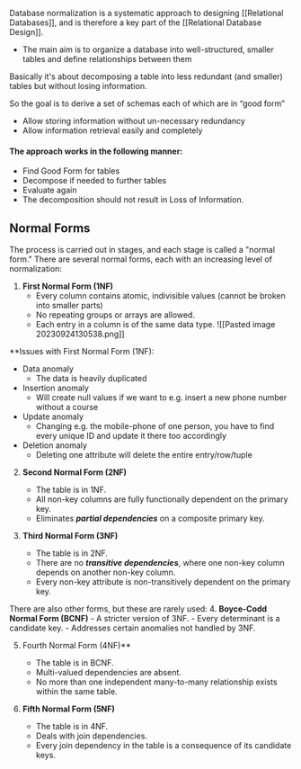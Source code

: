 Database normalization is a systematic approach to designing [[Relational Databases]], and is therefore a key part of the [[Relational Database Design]].
- The main aim is to organize a database into well-structured, smaller tables and define relationships between them

Basically it's about decomposing a table into less redundant (and smaller) tables but without losing information.


So the goal is to derive a set of schemas each of which are in “good form”
- Allow storing information without un-necessary redundancy
- Allow information retrieval easily and completely

#### The approach works in the following manner:
- Find Good Form for tables
- Decompose if needed to further tables
- Evaluate again
- The decomposition should not result in Loss of Information.


## Normal Forms
The process is carried out in stages, and each stage is called a "normal form." There are several normal forms, each with an increasing level of normalization:

1. **First Normal Form (1NF)**
    - Every column contains atomic, indivisible values (cannot be broken into smaller parts)
    - No repeating groups or arrays are allowed.
    - Each entry in a column is of the same data type.
![[Pasted image 20230924130538.png]]

**Issues with First Normal Form (1NF):
- Data anomaly
	- The data is heavily duplicated
- Insertion anomaly
	- Will create null values if we want to e.g. insert a new phone number without a course
- Update anomaly
	- Changing e.g. the mobile-phone of one person, you have to find every unique ID and update it there too accordingly
- Deletion anomaly
	- Deleting one attribute will delete the entire entry/row/tuple

2. **Second Normal Form (2NF)**
    - The table is in 1NF.
    - All non-key columns are fully functionally dependent on the primary key.
    - Eliminates ***partial dependencies*** on a composite primary key.

3. **Third Normal Form (3NF)**
    - The table is in 2NF.
    - There are no ***transitive dependencies***, where one non-key column depends on another non-key column.
    - Every non-key attribute is non-transitively dependent on the primary key.



There are also other forms, but these are rarely used:
4. **Boyce-Codd Normal Form (BCNF)**
    - A stricter version of 3NF.
    - Every determinant is a candidate key.
    - Addresses certain anomalies not handled by 3NF.

5. Fourth Normal Form (4NF)**
    - The table is in BCNF.
    - Multi-valued dependencies are absent.
    - No more than one independent many-to-many relationship exists within the same table.

6. **Fifth Normal Form (5NF)**
    - The table is in 4NF.
    - Deals with join dependencies.
    - Every join dependency in the table is a consequence of its candidate keys.